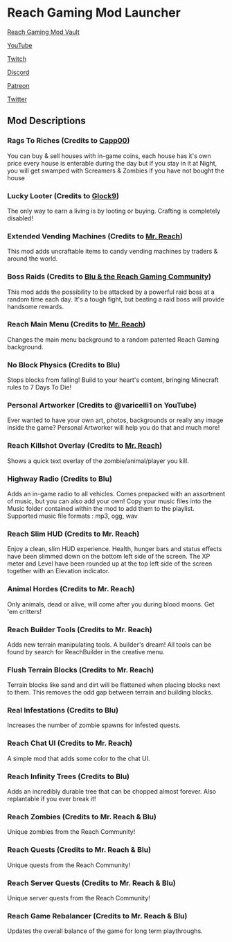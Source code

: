 # Reach Gaming Mod Launcher

[Reach Gaming Mod Vault](https://github.com/BLUDRAG/ReachGamingModsVault)

[YouTube](https://www.youtube.com/reachgaming)

[Twitch](https://www.twitch.tv/mr_reach_gaming)

[Discord](https://discord.gg/KNb8sPJ)

[Patreon](https://www.patreon.com/reachgamingsa)

[Twitter](https://twitter.com/mrreachgaming)


## Mod Descriptions

### Rags To Riches (Credits to [Capp00](https://www.youtube.com/playlist?list=PLYL9eL_H8WdEdp34SeDoV7ocGNkQDFytU))
You can buy & sell houses with in-game coins, each house has it's own price every house is enterable during the day but if you stay in it at Night, you will get swamped with Screamers & Zombies if you have not bought the house

### Lucky Looter (Credits to [Glock9](https://www.youtube.com/playlist?list=PLc594J9-WhOxPuElG9lPf8W9Emwr0P2uW))
The only way to earn a living is by looting or buying. Crafting is completely disabled!

### Extended Vending Machines (Credits to [Mr. Reach](https://youtu.be/XnXskuG22-s?t=5971))
This mod adds uncraftable items to candy vending machines by traders & around the world.

### Boss Raids (Credits to [Blu & the Reach Gaming Community](https://youtu.be/XnXskuG22-s?t=6132))
This mod adds the possibility to be attacked by a powerful raid boss at a random time each day. It's a tough fight, but beating a raid boss will provide handsome rewards.

### Reach Main Menu (Credits to [Mr. Reach](https://youtu.be/prJNnxaYIPw?t=312))
Changes the main menu background to a random patented Reach Gaming background.

### No Block Physics (Credits to Blu)
Stops blocks from falling! Build to your heart's content, bringing Minecraft rules to 7 Days To Die!

### Personal Artworker (Credits to @varicelli1 on YouTube)
Ever wanted to have your own art, photos, backgrounds or really any image inside the game? Personal Artworker will help you do that and much more!

### Reach Killshot Overlay (Credits to [Mr. Reach](https://www.youtube.com/watch?v=_TrKeJFgLpo))
Shows a quick text overlay of the zombie/animal/player you kill.

### Highway Radio (Credits to Blu)
Adds an in-game radio to all vehicles. Comes prepacked with an assortment of music, but you can also add your own! Copy your music files into the Music folder contained within the mod to add them to the playlist. Supported music file formats : mp3, ogg, wav

### Reach Slim HUD (Credits to Mr. Reach)
Enjoy a clean, slim HUD experience. Health, hunger bars and status effects have been slimmed down on the bottom left side of the screen. The XP meter and Level have been rounded up at the top left side of the screen together with an Elevation indicator.

### Animal Hordes (Credits to Mr. Reach)
Only animals, dead or alive, will come after you during blood moons. Get 'em critters!

### Reach Builder Tools (Credits to Mr. Reach)
Adds new terrain manipulating tools. A builder's dream! All tools can be found by search for ReachBuilder in the creative menu.

### Flush Terrain Blocks (Credits to Mr. Reach)
Terrain blocks like sand and dirt will be flattened when placing blocks next to them. This removes the odd gap between terrain and building blocks.

### Real Infestations (Credits to Blu)
Increases the number of zombie spawns for infested quests.

### Reach Chat UI (Credits to Mr. Reach)
A simple mod that adds some color to the chat UI.

### Reach Infinity Trees (Credits to Blu)
Adds an incredibly durable tree that can be chopped almost forever. Also replantable if you ever break it!

### Reach Zombies (Credits to Mr. Reach & Blu)
Unique zombies from the Reach Community!

### Reach Quests (Credits to Mr. Reach & Blu)
Unique quests from the Reach Community!

### Reach Server Quests (Credits to Mr. Reach & Blu)
Unique server quests from the Reach Community!

### Reach Game Rebalancer (Credits to Mr. Reach & Blu)
Updates the overall balance of the game for long term playthroughs.
